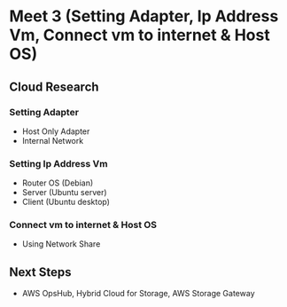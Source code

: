 # Meet 3 (Setting Adapter, Ip Address Vm, Connect vm to internet & Host OS)

## Cloud Research

### Setting Adapter

- Host Only Adapter
- Internal Network

### Setting Ip Address Vm

- Router OS (Debian)
- Server (Ubuntu server)
- Client (Ubuntu desktop)

### Connect vm to internet & Host OS

- Using Network Share

## Next Steps

- AWS OpsHub, Hybrid Cloud for Storage, AWS Storage Gateway
